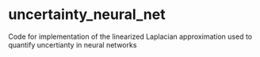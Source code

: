 # uncertainty_neural_net
Code for implementation of the linearized Laplacian approximation used to quantify uncertianty in neural networks
